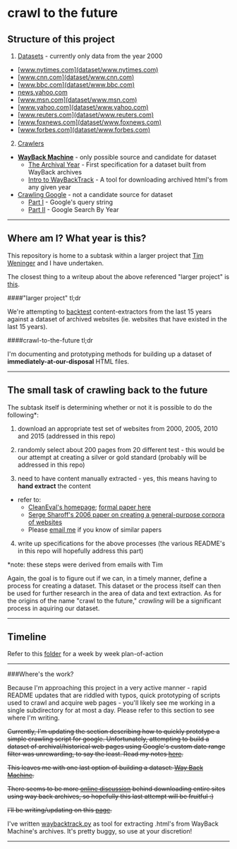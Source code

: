 crawl to the future
===================

Structure of this project
-------------------------

1. [Datasets](dataset) - currently only data from the year 2000
  * [www.nytimes.com](dataset/www.nytimes.com)
  * [www.cnn.com](dataset/www.cnn.com)
  * [www.bbc.com](dataset/www.bbc.com)
  * [news.yahoo.com](dataset/news.yahoo.com)
  * [www.msn.com](dataset/www.msn.com)
  * [www.yahoo.com](dataset/www.yahoo.com)
  * [www.reuters.com](dataset/www.reuters.com)
  * [www.foxnews.com](dataset/www.foxnews.com)
  * [www.forbes.com](dataset/www.forbes.com)
2. [Crawlers](crawlers)
  * [**WayBack Machine**](crawlers/Way-Back) - only possible source and candidate for dataset
    * [The Archival Year](crawlers/Way-Back#the-archival-year) - First specification for a dataset built from WayBack archives
    * [Intro to WayBackTrack](crawlers/Way-Back#intro-to-waybacktrack) - A tool for downloading archived html's from any given year
  * [Crawling Google](crawlers/Crawling-Google) - not a candidate source for dataset
    * [Part I](crawlers/Crawling-Google/README.md#part-i)  - Google's query string
    * [Part II](crawlers/Crawling-Google/README.md#part-ii) - Google Search By Year

---

Where am I? What year is this?
------------------------------

This repository is home to a subtask within a larger project that [Tim Weninger](http://www3.nd.edu/~tweninge/) and I have undertaken.

The closest thing to a writeup about the above referenced "larger project" is
[this](https://github.com/rodricios/eatiht#123114).

####"larger project" tl;dr

We're attempting to [backtest](http://en.wikipedia.org/wiki/Backtesting)
content-extractors from the last 15 years against a dataset of archived
websites (ie. websites that have existed in the last 15 years).

####crawl-to-the-future tl;dr

I'm documenting and prototyping methods for building up a dataset of
**immediately-at-our-disposal** HTML files.

---

The small task of crawling back to the future
---------------------------------------------

The subtask itself is determining whether or not it is possible to do the following*:

1. download an appropriate test set of websites from 2000, 2005, 2010 and 2015
(addressed in this repo)

2. randomly select about 200 pages from 20 different test - this would be our attempt
at creating a silver or gold standard (probably will be addressed in this repo)

3. need to have content manually extracted - yes, this means having to **hand extract** the content
  * refer to:
    * [CleanEval's homepage](http://cleaneval.sigwac.org.uk/); [formal paper here](http://cleaneval.sigwac.org.uk/lrec08-cleaneval.pdf)
    * [Serge Sharoff's 2006 paper on creating a general-purpose corpora of websites](http://www.comp.leeds.ac.uk/ssharoff/publications/wacky-paper.pdf)
    * Please [email me](rodrigopala91@gmail.com) if you know of similar papers

4. write up specifications for the above processes (the various README's
in this repo will hopefully address this part)

*note: these steps were derived from emails with Tim

Again, the goal is to figure out if we can, in a timely manner, define a process for
creating a dataset. This dataset or the process itself can then be used for further
research in the area of data and text extraction. As for the origins of the name
"crawl to the future," *crawling* will be a significant process in aquiring our dataset.

---

Timeline
--------

Refer to this [folder](https://github.com/rodricios/crawl-to-the-future/tree/master/timelines)
for a week by week plan-of-action


---

###Where's the work?

Because I'm approaching this project in a very active manner - rapid
README updates that are riddled with typos, quick prototyping of scripts
used to crawl and acquire web pages - you'll likely see me working in a
single subdirectory for at most a day. Please refer to this section to see where
I'm writing.

~~Currently, I'm updating the section describing how to quickly prototype a
simple crawling script for google. Unfortunately, attempting to build a dataset
of archival/historical web pages using Google's custom date range filter was
unrewarding, to say the least. Read my notes [here](crawlers/Crawling-Google#bitter-sweet-conclusion).~~

~~This leaves me with one last option of building a dataset: [Way Back Machine](https://archive.org/web/).~~

~~There seems to be more [online discussion](http://superuser.com/questions/828907/how-to-download-a-website-from-the-archive-org-wayback-machine)
behind downloading entire sites using way back archives, so hopefully this last attempt will be fruitful :)~~

~~I'll be writing/updating on this [page](crawlers/Way-Back).~~

I've written [waybacktrack.py](crawlers/Way-Back/waybacktrack.py) as tool
for extracting .html's from WayBack Machine's archives. It's pretty buggy,
so use at your discretion!

---
